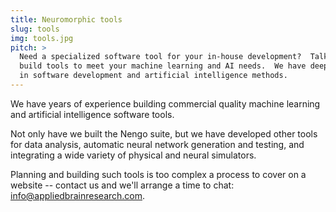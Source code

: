 ```yaml
---
title: Neuromorphic tools
slug: tools
img: tools.jpg
pitch: >
  Need a specialized software tool for your in-house development?  Talk to us and we can
  build tools to meet your machine learning and AI needs.  We have deep expertise
  in software development and artificial intelligence methods.
---
```


We have years of experience building commercial quality machine learning and artificial intelligence software tools.

Not only have we built the Nengo suite, but we have developed other tools for data analysis, automatic neural network generation and testing, and integrating a wide variety of physical and neural simulators.

Planning and building such tools is too complex a process to cover on a website -- contact us and we'll arrange a time to chat: info@appliedbrainresearch.com.
